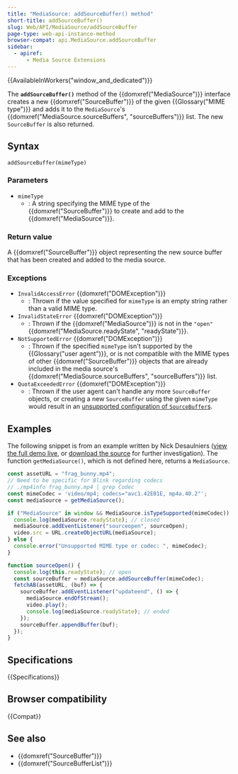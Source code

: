 ```yaml
---
title: "MediaSource: addSourceBuffer() method"
short-title: addSourceBuffer()
slug: Web/API/MediaSource/addSourceBuffer
page-type: web-api-instance-method
browser-compat: api.MediaSource.addSourceBuffer
sidebar:
  - apiref:
      - Media Source Extensions
---
```


{{AvailableInWorkers("window_and_dedicated")}}

The **`addSourceBuffer()`** method of the
{{domxref("MediaSource")}} interface creates a new {{domxref("SourceBuffer")}} of the
given {{Glossary("MIME type")}} and adds it to the `MediaSource`'s
{{domxref("MediaSource.sourceBuffers", "sourceBuffers")}} list. The new
`SourceBuffer` is also returned.

## Syntax

```js-nolint
addSourceBuffer(mimeType)
```

### Parameters

- `mimeType`
  - : A string specifying the MIME type of the
    {{domxref("SourceBuffer")}} to create and add to the {{domxref("MediaSource")}}.

### Return value

A {{domxref("SourceBuffer")}} object representing the new source buffer that has been
created and added to the media source.

### Exceptions

- `InvalidAccessError` {{domxref("DOMException")}}
  - : Thrown if the value specified for `mimeType` is an empty string rather than a valid
    MIME type.
- `InvalidStateError` {{domxref("DOMException")}}
  - : Thrown if the {{domxref("MediaSource")}} is not in the `"open"`
    {{domxref("MediaSource.readyState", "readyState")}}.
- `NotSupportedError` {{domxref("DOMException")}}
  - : Thrown if the specified `mimeType` isn't supported by the {{Glossary("user agent")}}, or is not compatible with the MIME types of other {{domxref("SourceBuffer")}} objects that are already included in the media source's {{domxref("MediaSource.sourceBuffers", "sourceBuffers")}} list.
- `QuotaExceededError` {{domxref("DOMException")}}
  - : Thrown if the user agent can't handle any more `SourceBuffer` objects, or creating
    a new `SourceBuffer` using the given `mimeType` would result in
    an [unsupported configuration of `SourceBuffer`s](https://w3c.github.io/media-source/#sourcebuffer-configuration).

## Examples

The following snippet is from an example written by Nick Desaulniers ([view the full demo live](https://nickdesaulniers.github.io/netfix/demo/bufferAll.html), or [download the source](https://github.com/nickdesaulniers/netfix/blob/gh-pages/demo/bufferAll.html) for further investigation). The function `getMediaSource()`, which is not defined here, returns a `MediaSource`.

```js
const assetURL = "frag_bunny.mp4";
// Need to be specific for Blink regarding codecs
// ./mp4info frag_bunny.mp4 | grep Codec
const mimeCodec = 'video/mp4; codecs="avc1.42E01E, mp4a.40.2"';
const mediaSource = getMediaSource();

if ("MediaSource" in window && MediaSource.isTypeSupported(mimeCodec)) {
  console.log(mediaSource.readyState); // closed
  mediaSource.addEventListener("sourceopen", sourceOpen);
  video.src = URL.createObjectURL(mediaSource);
} else {
  console.error("Unsupported MIME type or codec: ", mimeCodec);
}

function sourceOpen() {
  console.log(this.readyState); // open
  const sourceBuffer = mediaSource.addSourceBuffer(mimeCodec);
  fetchAB(assetURL, (buf) => {
    sourceBuffer.addEventListener("updateend", () => {
      mediaSource.endOfStream();
      video.play();
      console.log(mediaSource.readyState); // ended
    });
    sourceBuffer.appendBuffer(buf);
  });
}
```

## Specifications

{{Specifications}}

## Browser compatibility

{{Compat}}

## See also

- {{domxref("SourceBuffer")}}
- {{domxref("SourceBufferList")}}
